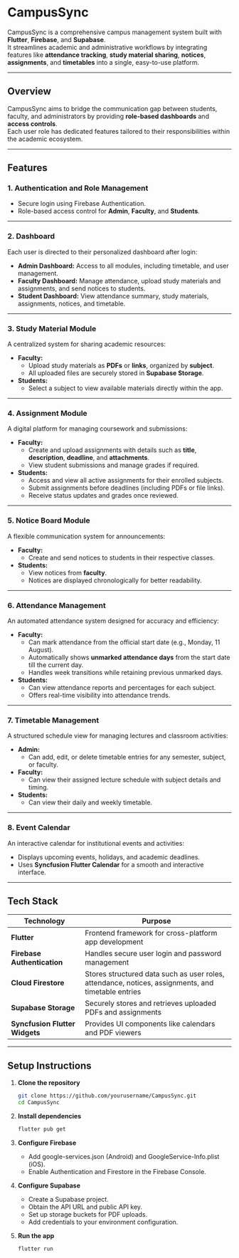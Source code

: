 # CampusSync

CampusSync is a comprehensive campus management system built with **Flutter**, **Firebase**, and **Supabase**.  
It streamlines academic and administrative workflows by integrating features like **attendance tracking**, **study material sharing**, **notices**, **assignments**, and **timetables** into a single, easy-to-use platform.

---

## Overview

CampusSync aims to bridge the communication gap between students, faculty, and administrators by providing **role-based dashboards** and **access controls**.  
Each user role has dedicated features tailored to their responsibilities within the academic ecosystem.

---

## Features

### 1. Authentication and Role Management
- Secure login using Firebase Authentication.
- Role-based access control for **Admin**, **Faculty**, and **Students**.

---

### 2. Dashboard
Each user is directed to their personalized dashboard after login:
- **Admin Dashboard:** Access to all modules, including timetable, and user management.
- **Faculty Dashboard:** Manage attendance, upload study materials and assignments, and send notices to students.
- **Student Dashboard:** View attendance summary, study materials, assignments, notices, and timetable.

---

### 3. Study Material Module
A centralized system for sharing academic resources:
- **Faculty:**  
  - Upload study materials as **PDFs** or **links**, organized by **subject**.
  - All uploaded files are securely stored in **Supabase Storage**.
- **Students:**   
  - Select a subject to view available materials directly within the app.

---

### 4. Assignment Module
A digital platform for managing coursework and submissions:
- **Faculty:**  
  - Create and upload assignments with details such as **title**, **description**, **deadline**, and **attachments**.  
  - View student submissions and manage grades if required.
- **Students:**  
  - Access and view all active assignments for their enrolled subjects.  
  - Submit assignments before deadlines (including PDFs or file links).  
  - Receive status updates and grades once reviewed.

---

### 5. Notice Board Module
A flexible communication system for announcements:
- **Faculty:**  
  - Create and send notices to students in their respective classes.  
- **Students:**  
  - View notices from **faculty**.  
  - Notices are displayed chronologically for better readability.

---

### 6. Attendance Management
An automated attendance system designed for accuracy and efficiency:
- **Faculty:**  
  - Can mark attendance from the official start date (e.g., Monday, 11 August).  
  - Automatically shows **unmarked attendance days** from the start date till the current day.  
  - Handles week transitions while retaining previous unmarked days.
- **Students:**  
  - Can view attendance reports and percentages for each subject.  
  - Offers real-time visibility into attendance trends.

---

### 7. Timetable Management
A structured schedule view for managing lectures and classroom activities:
- **Admin:**  
  - Can add, edit, or delete timetable entries for any semester, subject, or faculty.  
- **Faculty:**  
  - Can view their assigned lecture schedule with subject details and timing.  
- **Students:**  
  - Can view their daily and weekly timetable.

---

### 8. Event Calendar
An interactive calendar for institutional events and activities:
- Displays upcoming events, holidays, and academic deadlines.
- Uses **Syncfusion Flutter Calendar** for a smooth and interactive interface.

---

## Tech Stack

| Technology | Purpose |
|-------------|----------|
| **Flutter** | Frontend framework for cross-platform app development |
| **Firebase Authentication** | Handles secure user login and password management |
| **Cloud Firestore** | Stores structured data such as user roles, attendance, notices, assignments, and timetable entries |
| **Supabase Storage** | Securely stores and retrieves uploaded PDFs and assignments |
| **Syncfusion Flutter Widgets** | Provides UI components like calendars and PDF viewers |

---

## Setup Instructions

1. **Clone the repository**
   ```bash
   git clone https://github.com/yourusername/CampusSync.git
   cd CampusSync


2. **Install dependencies**
    ```bash
    flutter pub get

3. **Configure Firebase**
    - Add google-services.json (Android) and GoogleService-Info.plist (iOS).
    - Enable Authentication and Firestore in the Firebase Console.

4. **Configure Supabase**
    - Create a Supabase project.
    - Obtain the API URL and public API key.
    - Set up storage buckets for PDF uploads.
    - Add credentials to your environment configuration.

5. **Run the app**
    ```bash
    flutter run